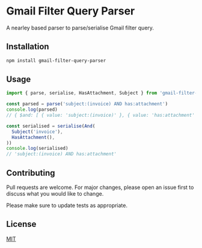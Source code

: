 # Gmail Filter Query Parser

A nearley based parser to parse/serialise Gmail filter query.

## Installation

```bash
npm install gmail-filter-query-parser
```

## Usage

```javascript
import { parse, serialise, HasAttachment, Subject } from 'gmail-filter-query-parser'

const parsed = parse('subject:(invoice) AND has:attachment')
console.log(parsed)
// { $and: [ { value: 'subject:(invoice)' }, { value: 'has:attachment' } ] }

const serialised = serialise(And(
  Subject('invoice'),
  HasAttachment(),
))
console.log(serialised)
// 'subject:(invoice) AND has:attachment'
```

## Contributing
Pull requests are welcome. For major changes, please open an issue first to discuss what you would like to change.

Please make sure to update tests as appropriate.

## License
[MIT](https://choosealicense.com/licenses/mit/)
